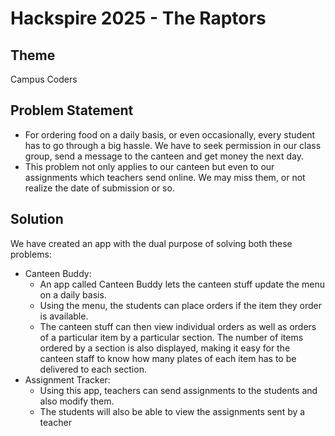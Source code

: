 # Hackspire 2025 - The Raptors
## Theme
Campus Coders

## Problem Statement
- For ordering food on a daily basis, or even occasionally, every student has to go through a big hassle. We have to seek permission in our class group, send a message to the canteen and get money the next day. 
- This problem not only applies to our canteen but even to our assignments which teachers send online. We may miss them, or not realize the date of submission or so.
  

## Solution
We have created an app with the dual purpose of solving both these problems:
- Canteen Buddy:
  - An app called Canteen Buddy lets the canteen stuff update the menu on a daily basis.
  - Using the menu, the students can place orders if the item they order is available.
  - The canteen stuff can then view individual orders as well as orders of a particular item by a particular section. The number of items ordered by a section is also displayed, making it easy for the canteen staff to know how many plates of each item has to be delivered to each section.
- Assignment Tracker:
  - Using this app, teachers can send assignments to the students and also modify them.
  - The students will also be able to view the assignments sent by a teacher